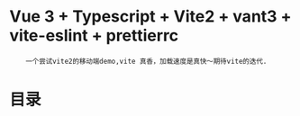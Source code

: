 # Vue 3 + Typescript + Vite2 + vant3 + vite-eslint + prettierrc
```
    一个尝试vite2的移动端demo,vite 真香，加载速度是真快～期待vite的迭代.
```
# 目录

